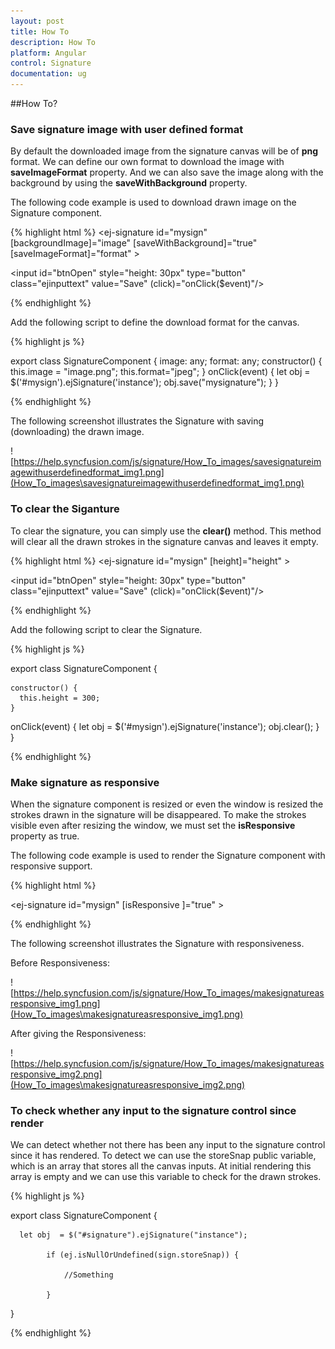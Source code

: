 ```yaml
---
layout: post
title: How To
description: How To
platform: Angular
control: Signature
documentation: ug
---
```


##How To?

### Save signature image with user defined format

By default the downloaded image from the signature canvas will be of **png** format. We can define our own format to download the image with **saveImageFormat** property. And we can also save the image along with the background by using the **saveWithBackground** property.

The following code example is used to download drawn image on the Signature component.

{% highlight html %}
<ej-signature id="mysign" [backgroundImage]="image" [saveWithBackground]="true" [saveImageFormat]="format" > </ej-signature>

<input id="btnOpen" style="height: 30px" type="button" class="ejinputtext" value="Save" (click)="onClick($event)"/>


{% endhighlight %}



Add the following script to define the download format for the canvas.

{% highlight js %}

export class SignatureComponent {
    image: any;
    format: any;
    constructor() {
     this.image = "image.png";
     this.format="jpeg";
    }
onClick(event) {
    let obj = $('#mysign').ejSignature('instance');
    obj.save("mysignature");
  }
 }

{% endhighlight %}


The following screenshot illustrates the Signature with saving (downloading) the drawn image.

![https://help.syncfusion.com/js/signature/How_To_images/savesignatureimagewithuserdefinedformat_img1.png](How_To_images\savesignatureimagewithuserdefinedformat_img1.png)


### To clear the Siganture

To clear the signature, you can simply use the **clear()** method. This method will clear all the drawn strokes in the signature canvas and leaves it empty.

{% highlight html %}
<ej-signature id="mysign" [height]="height" > </ej-signature>

<input id="btnOpen" style="height: 30px" type="button" class="ejinputtext" value="Save" (click)="onClick($event)"/>


{% endhighlight %}

Add the following script to clear the Signature.

{% highlight js %}

export class SignatureComponent {

    constructor() {
      this.height = 300;
    }
onClick(event) {
    let obj = $('#mysign').ejSignature('instance');
    obj.clear();
  }
 }

{% endhighlight %}

### Make signature as responsive

When the signature component is resized or even the window is resized the strokes drawn in the signature will be disappeared. To make the strokes visible even after resizing the window, we must set the **isResponsive** property as true.

The following code example is used to render the Signature component with responsive support.

{% highlight html %}

<ej-signature id="mysign" [isResponsive ]="true" > </ej-signature>


{% endhighlight %}


The following screenshot illustrates the Signature with responsiveness.

Before Responsiveness:

![https://help.syncfusion.com/js/signature/How_To_images/makesignatureasresponsive_img1.png](How_To_images\makesignatureasresponsive_img1.png)

After giving the Responsiveness:

![https://help.syncfusion.com/js/signature/How_To_images/makesignatureasresponsive_img2.png](How_To_images\makesignatureasresponsive_img2.png)


### To check whether any input to the signature control since render

We can detect whether not there has been any input to the signature control since it has rendered. To detect we can use the storeSnap public variable, which is an array that stores all the canvas inputs. At initial rendering this array is empty and we can use this variable to check for the drawn strokes.


{% highlight js %}

export class SignatureComponent {

      let obj  = $("#signature").ejSignature("instance");

            if (ej.isNullOrUndefined(sign.storeSnap)) {
               
                //Something

            }

}

{% endhighlight %}
